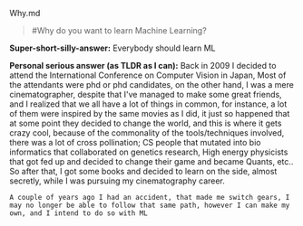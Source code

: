 Why.md
> #Why do you want to learn Machine Learning?

**Super-short-silly-answer:** Everybody should learn ML

**Personal serious answer (as TLDR as I can):**
	Back in 2009 I decided to attend the International Conference on Computer Vision in Japan, Most of the attendants were phd or phd candidates, on the other hand, I was a mere cinematographer, despite that I've managed to make some great friends, and I realized that we all have a lot of things in common, for instance, a lot of them were inspired by the same movies as I did, it just so happened that at some point they decided to change the world, and this is where it gets crazy cool, because of the commonality of the tools/techniques involved, there was a lot of cross pollination; CS people that mutated into bio informatics that collaborated on genetics research, High energy physicists that got fed up and decided to change their game and became Quants, etc.. So after that, I got some books and decided to learn on the side, almost secretly, while I was pursuing my cinematography career.
	
	A couple of years ago I had an accident, that made me switch gears, I may no longer be able to follow that same path, however I can make my own, and I intend to do so with ML
	
	

